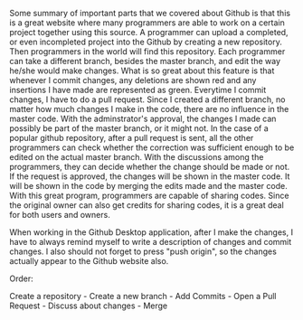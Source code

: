Some summary of important parts that we covered about Github is that this is a great website where many programmers are able to work on a certain project together using this source. A programmer can upload a completed, or even incompleted project into the Github by creating a new repository. Then programmers in the world will find this repository. Each programmer can take a different branch, besides the master branch, and edit the way he/she would make changes. What is so great about this feature is that whenever I commit changes, any deletions are shown red and any insertions I have made are represented as green. Everytime I commit changes, I have to do a pull request. Since I created a different branch, no matter how much changes I make in the code, there are no influence in the master code. With the adminstrator's approval, the changes I made can possibly be part of the master branch, or it might not. In the case of a popular github repository, after a pull request is sent, all the other programmers can check whether the correction was sufficient enough to be edited on the actual master branch. With the discussions among the programmers, they can decide whether the change should be made or not. If the request is approved, the changes will be shown in the master code. It will be shown in the code by merging the edits made and the master code. With this great program, programmers are capable of sharing codes. Since the original owner can also get credits for sharing codes, it is a great deal for both users and owners.

When working in the Github Desktop application, after I make the changes, I have to always remind myself to write a description of changes and commit changes. I also should not forget to press "push origin", so the changes actually appear to the Github website also.

Order:

Create a repository - Create a new branch - Add Commits - Open a Pull Request - Discuss about changes - Merge